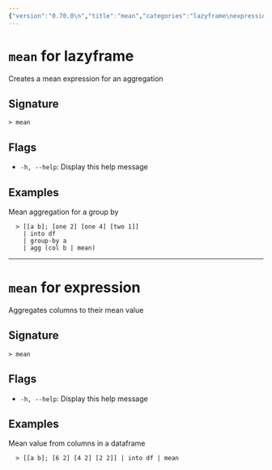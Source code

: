 ```yaml
---
{"version":"0.70.0\n","title":"mean","categories":"lazyframe\nexpression","usage":"Creates a mean expression for an aggregation\nAggregates columns to their mean value\n"}
---
```

<!-- THIS FILE IS GENERATED BY update_book_commands.cjs USING NUSHELL'S HELP COMMANDS.
REFRAIN FROM EDITING IT MANUALLY.-->
# <code>mean</code> for lazyframe

<div class='command-title'>Creates a mean expression for an aggregation</div>

## Signature

```> mean```

## Flags

 * ```-h, --help```: Display this help message
## Examples

  Mean aggregation for a group by
```shell
  > [[a b]; [one 2] [one 4] [two 1]]
    | into df
    | group-by a
    | agg (col b | mean)
```

---
# <code>mean</code> for expression

<div class='command-title'>Aggregates columns to their mean value</div>

## Signature

```> mean```

## Flags

 * ```-h, --help```: Display this help message
## Examples

  Mean value from columns in a dataframe
```shell
  > [[a b]; [6 2] [4 2] [2 2]] | into df | mean
```


